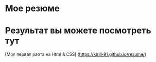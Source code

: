 # Мое резюме
# Результат вы можете посмотреть тут
[Моя первая раота на Html & CSS] (https://kirill-91.github.io/resume/)
